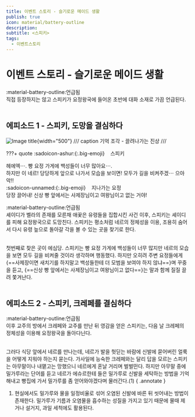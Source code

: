 ```yaml
---
title: 이벤트 스토리 - 슬기로운 메이드 생활 
publish: true
icon: material/battery-outline
description:
subtitle: <스피키>
tags:
  - 이벤트스토리
---
```


# 이벤트 스토리 - 슬기로운 메이드 생활 
<span class="badge badge-version"><span class="badge-icon">:material-battery-outline:</span>언급됨</span>
<br>
직접 등장하지는 않고 스피키가 요정왕국에 들어온 초반에 대화 소재로 가끔 언급된다.
<br>
<br>

## 에피소드 1 - 스피키, 도망을 결심하다
![Image title](https://vitamink1.github.io/mkdocs-test/assets/story/s2_event_speaki_1.png){width="500"}
/// caption
기억 조각 - 끌려나가는 진상
///

???+ quote
    :sadoicon-ashur:{:.big-emoji} &nbsp;&nbsp;&nbsp;<span class="tag-box" data-sado="ashur">스피키</span><br>
    <div class="speech-bubble">
        헤에엑⋯. 빵 요정 가게에 백성들이 너무 많아요⋯.<br>
        하지만 이 네르! 당당하게 앞으로 나가서 모습을 보이면! 모두가 길을 비켜주겠⋯ 으아악!!
    </div>
    :sadoicon-unnamed:{:.big-emoji} &nbsp;&nbsp;&nbsp;<span class="tag-box" data-sado="unnamed">지나가는 요정</span><br>
    <div class="speech-bubble">
        당장 끌어내! 신상 빵 앞에서는 사제장님이고 여왕님이고 없는 거야!
    </div>

<span class="badge badge-version"><span class="badge-icon">:material-battery-outline:</span>언급됨</span>
<br>
셰이디가 벨라의 존재를 모른채 애꿎은 유령들을 집합시킨 사건 이후, 스피키는 셰이디를 피해 요정왕국으로 도망친다. 스피키는 평소처럼 네르의 정체성을 이용, 조용히 숨어서 다시 유령 늪으로 돌아갈 각을 볼 수 있는 곳을 찾기로 한다.

<br>
첫번째로 찾은 곳이 에심당. 스피키는 빵 요정 가게에 백성들이 너무 많지만 네르의 모습을 보면 모두 길을 비켜줄 것이라 생각하며 행동했다. 하지만 오히려 주변 요정들에게 {==사제장이면 새치기를 하지말고 백성들한테 더 모범을 보여야 하지 않냐==}며 꾸중을 듣고, {==신상 빵 앞에서는 사제장님이고 여왕님이고 없다==}는 말과 함께 질질 끌려 쫓겨난다.
<br>
<br>

## 에피소드 2 - 스피키, 크레페를 결심하다
<span class="badge badge-version"><span class="badge-icon">:material-battery-outline:</span>언급됨</span>
<br>
이후 교주의 방에서 크레페와 교주를 만난 뒤 영감을 얻은 스피키는, 다음 날 크레페의 정체성을 이용해 요정왕국을 돌아다닌다. 

<br>
그러다 식당 앞에서 네르를 만나는데, 네르가 발을 헛딛는 바람에 신발에 묻어버린 얼룩을 어떻게 지워야 하는지 묻는다. 가사일에 능숙한 크레페와는 달리 답을 모르는 스피키는 아무말이나 내맽고는 망했으니 네르에게 혼날 거리며 벌벌떤다. 하지만 아무말 중에 밀가루라는 단어를 듣고 네르가 에슈르한테 들은 밀가루로 신발을 세탁하는 방법을 기억해내고 빵집에 가서 밀가루를 좀 얻어와야겠다며 물러간다.(1)
{ .annotate }

1. 현실에서도 밀가루와 물을 일정비율로 섞어 오염된 신발에 바른 뒤 씻어내는 방법이 존재한다. 밀가루가 기름과 오염물을 흡수하는 성질을 가지고 있기 때문에 물때 제거나 설거지, 과일 세척에도 활용된다.

<br>
<br>